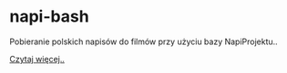 napi-bash
=========

Pobieranie polskich napisów do filmów przy użyciu bazy NapiProjektu..


[Czytaj więcej..](https://github.com/3ed/napi-bash/wiki)
